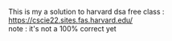 This is my a solution to harvard dsa free class : https://cscie22.sites.fas.harvard.edu/
<br>
note : it's not a 100% correct yet

